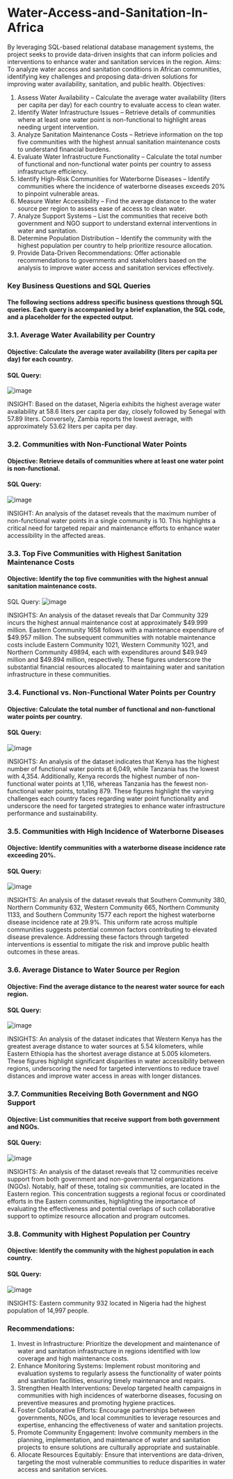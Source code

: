 # Water-Access-and-Sanitation-In-Africa
By leveraging SQL-based relational database management systems, the project seeks to provide data-driven insights that can inform policies and interventions to enhance water and sanitation services in the region.
Aims:
To analyze water access and sanitation conditions in African communities, identifying key challenges and proposing data-driven solutions for improving water availability, sanitation, and public health.
Objectives:
1.	Assess Water Availability – Calculate the average water availability (liters per capita per day) for each country to evaluate access to clean water.
2.	Identify Water Infrastructure Issues – Retrieve details of communities where at least one water point is non-functional to highlight areas needing urgent intervention.
3.	Analyze Sanitation Maintenance Costs – Retrieve information on the top five communities with the highest annual sanitation maintenance costs to understand financial burdens.
4.	Evaluate Water Infrastructure Functionality – Calculate the total number of functional and non-functional water points per country to assess infrastructure efficiency.
5.	Identify High-Risk Communities for Waterborne Diseases – Identify communities where the incidence of waterborne diseases exceeds 20% to pinpoint vulnerable areas.
6.	Measure Water Accessibility – Find the average distance to the water source per region to assess ease of access to clean water.
7.	Analyze Support Systems – List the communities that receive both government and NGO support to understand external interventions in water and sanitation.
8.	Determine Population Distribution – Identify the community with the highest population per country to help prioritize resource allocation.
9.	Provide Data-Driven Recommendations: Offer actionable recommendations to governments and stakeholders based on the analysis to improve water access and sanitation services effectively.

### Key Business Questions and SQL Queries
#### The following sections address specific business questions through SQL queries. Each query is accompanied by a brief explanation, the SQL code, and a placeholder for the expected output.
### 3.1. Average Water Availability per Country
#### Objective: Calculate the average water availability (liters per capita per day) for each country.
#### SQL Query:
![image](https://github.com/user-attachments/assets/a5efb57c-c1ee-42dc-8d1d-b953967a5bd0)
 
INSIGHT: Based on the dataset, Nigeria exhibits the highest average water availability at 58.6 liters per capita per day, closely followed by Senegal with 57.89 liters. Conversely, Zambia reports the lowest average, with approximately 53.62 liters per capita per day.
### 3.2. Communities with Non-Functional Water Points
#### Objective: Retrieve details of communities where at least one water point is non-functional.
#### SQL Query:
![image](https://github.com/user-attachments/assets/f9e8789f-3b11-4947-97ad-c7498dc10133)

INSIGHT: An analysis of the dataset reveals that the maximum number of non-functional water points in a single community is 10. This highlights a critical need for targeted repair and maintenance efforts to enhance water accessibility in the affected areas.

### 3.3. Top Five Communities with Highest Sanitation Maintenance Costs
#### Objective: Identify the top five communities with the highest annual sanitation maintenance costs.
SQL Query:
![image](https://github.com/user-attachments/assets/88bd6784-9d5c-468f-bb9a-07d1eb07ee7f)


INSIGHTS: An analysis of the dataset reveals that Dar Community 329 incurs the highest annual maintenance cost at approximately $49.999 million. Eastern Community 1658 follows with a maintenance expenditure of $49.957 million. The subsequent communities with notable maintenance costs include Eastern Community 1021, Western Community 1021, and Northern Community 49894, each with expenditures around $49.949 million and $49.894 million, respectively. These figures underscore the substantial financial resources allocated to maintaining water and sanitation infrastructure in these communities.

### 3.4. Functional vs. Non-Functional Water Points per Country
#### Objective: Calculate the total number of functional and non-functional water points per country.
#### SQL Query:
![image](https://github.com/user-attachments/assets/f4283209-197c-4e93-af53-f4329ca4e858)
 
INSIGHTS: An analysis of the dataset indicates that Kenya has the highest number of functional water points at 6,049, while Tanzania has the lowest with 4,354. Additionally, Kenya records the highest number of non-functional water points at 1,116, whereas Tanzania has the fewest non-functional water points, totaling 879. These figures highlight the varying challenges each country faces regarding water point functionality and underscore the need for targeted strategies to enhance water infrastructure performance and sustainability.


### 3.5. Communities with High Incidence of Waterborne Diseases
#### Objective: Identify communities with a waterborne disease incidence rate exceeding 20%.
#### SQL Query:
![image](https://github.com/user-attachments/assets/f36d4f64-76dd-44a1-b71c-60deed016d08)
 
INSIGHTS: An analysis of the dataset reveals that Southern Community 380, Northern Community 632, Western Community 665, Northern Community 1133, and Southern Community 1577 each report the highest waterborne disease incidence rate at 29.9%. This uniform rate across multiple communities suggests potential common factors contributing to elevated disease prevalence. Addressing these factors through targeted interventions is essential to mitigate the risk and improve public health outcomes in these areas.

### 3.6. Average Distance to Water Source per Region
#### Objective: Find the average distance to the nearest water source for each region.
#### SQL Query:
![image](https://github.com/user-attachments/assets/fcf12c11-cf88-4e12-a32a-0b02f7369711)

INSIGHTS: An analysis of the dataset indicates that Western Kenya has the greatest average distance to water sources at 5.54 kilometers, while Eastern Ethiopia has the shortest average distance at 5.005 kilometers. These figures highlight significant disparities in water accessibility between regions, underscoring the need for targeted interventions to reduce travel distances and improve water access in areas with longer distances.

### 3.7. Communities Receiving Both Government and NGO Support
#### Objective: List communities that receive support from both government and NGOs.
#### SQL Query:
![image](https://github.com/user-attachments/assets/5ac9b963-6aaa-49ae-9594-1776777b47f9)
 
INSIGHTS: An analysis of the dataset reveals that 12 communities receive support from both government and non-governmental organizations (NGOs). Notably, half of these, totaling six communities, are located in the Eastern region. This concentration suggests a regional focus or coordinated efforts in the Eastern communities, highlighting the importance of evaluating the effectiveness and potential overlaps of such collaborative support to optimize resource allocation and program outcomes.

### 3.8. Community with Highest Population per Country
#### Objective: Identify the community with the highest population in each country.
#### SQL Query:
![image](https://github.com/user-attachments/assets/4a9e936a-6fb5-448d-b3b5-5f3c5141fc98)
 
INSIGHTS: Eastern community 932 located in Nigeria had the highest population of 14,997 people.




### Recommendations:
1.	Invest in Infrastructure: Prioritize the development and maintenance of water and sanitation infrastructure in regions identified with low coverage and high maintenance costs.
2.	Enhance Monitoring Systems: Implement robust monitoring and evaluation systems to regularly assess the functionality of water points and sanitation facilities, ensuring timely maintenance and repairs.
3.	Strengthen Health Interventions: Develop targeted health campaigns in communities with high incidences of waterborne diseases, focusing on preventive measures and promoting hygiene practices.
4.	Foster Collaborative Efforts: Encourage partnerships between governments, NGOs, and local communities to leverage resources and expertise, enhancing the effectiveness of water and sanitation projects.
5.	Promote Community Engagement: Involve community members in the planning, implementation, and maintenance of water and sanitation projects to ensure solutions are culturally appropriate and sustainable.
6.	Allocate Resources Equitably: Ensure that interventions are data-driven, targeting the most vulnerable communities to reduce disparities in water access and sanitation services.
